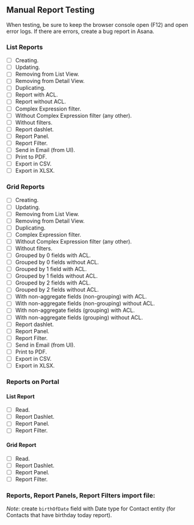 ## Manual Report Testing

When testing, be sure to keep the browser console open (F12) and open error logs. If there are errors, create a bug report in Asana.

### List Reports

- [ ] Creating.
- [ ] Updating.
- [ ] Removing from List View.
- [ ] Removing from Detail View.
- [ ] Duplicating.
- [ ] Report with ACL.
- [ ] Report without ACL.
- [ ] Complex Expression filter.
- [ ] Without Complex Expression filter (any other).
- [ ] Without filters.
- [ ] Report dashlet.
- [ ] Report Panel.
- [ ] Report Filter.
- [ ] Send in Email (from UI).
- [ ] Print to PDF.
- [ ] Export in CSV.
- [ ] Export in XLSX.

### Grid Reports

- [ ] Creating.
- [ ] Updating.
- [ ] Removing from List View.
- [ ] Removing from Detail View.
- [ ] Duplicating.
- [ ] Complex Expression filter.
- [ ] Without Complex Expression filter (any other).
- [ ] Without filters.
- [ ] Grouped by 0 fields with ACL.
- [ ] Grouped by 0 fields without ACL.
- [ ] Grouped by 1 field with ACL.
- [ ] Grouped by 1 fields without ACL.
- [ ] Grouped by 2 fields with ACL.
- [ ] Grouped by 2 fields without ACL.
- [ ] With non-aggregate fields (non-grouping) with ACL.
- [ ] With non-aggregate fields (non-grouping) without ACL.
- [ ] With non-aggregate fields (grouping) with ACL.
- [ ] With non-aggregate fields (grouping) without ACL.
- [ ] Report dashlet.
- [ ] Report Panel.
- [ ] Report Filter.
- [ ] Send in Email (from UI).
- [ ] Print to PDF.
- [ ] Export in CSV.
- [ ] Export in XLSX.

### Reports on Portal

#### List Report
- [ ] Read.
- [ ] Report Dashlet.
- [ ] Report Panel.
- [ ] Report Filter.

#### Grid Report
- [ ] Read.
- [ ] Report Dashlet.
- [ ] Report Panel.
- [ ] Report Filter.

### Reports, Report Panels, Report Filters import file: 

*Note*: create `birthOfDate` field with Date type for Contact entity (for Contacts that have birthday today report).

